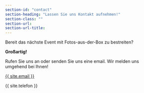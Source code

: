 ```yaml
---
section-id: "contact"
section-heading: "Lassen Sie uns Kontakt aufnehmen!"
section-class: ""
section-url: 
section-url-title: 
---
```

<div class="row">
   <div class="col-lg-8 col-lg-offset-2 text-center">
            <p>Bereit das nächste Event mit Fotos-aus-der-Box zu bestreiten?</p><p><strong>Großartig!</strong></p><p>Rufen Sie uns an oder senden Sie uns eine email. Wir melden uns umgehend bei Ihnen!</p>
        </div>
    <div class="col-lg-3 col-lg-offset-3 text-center">
        <a href="mailto:{{ site.email }}">
        <i class="fa fa-envelope-o fa-3x wow bounceIn" data-wow-delay=".1s"></i>
            <p>{{ site.email }}</p>
        </a>
    </div>
    <div class="col-lg-3 col-lg-offset-0 text-center">
        <i class="fa fa-phone-square fa-3x wow bounceIn" data-wow-delay=".1s"></i>
            <p>{{ site.telefon }}</p>
    </div>
   <div class="col-lg-8 col-lg-offset-2 text-center" id="allefotografen-seal-verified-light">
   </div>
</div>
